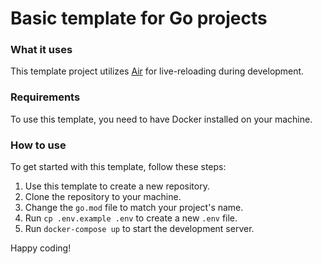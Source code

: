 # Basic template for Go projects
### What it uses
This template project utilizes [Air](https://github.com/cosmtrek/air) for live-reloading during development. 

### Requirements
To use this template, you need to have Docker installed on your machine.

### How to use
To get started with this template, follow these steps:
1. Use this template to create a new repository.
2. Clone the repository to your machine.
3. Change the `go.mod` file to match your project's name.
4. Run `cp .env.example .env` to create a new `.env` file.
5. Run `docker-compose up` to start the development server.

Happy coding!